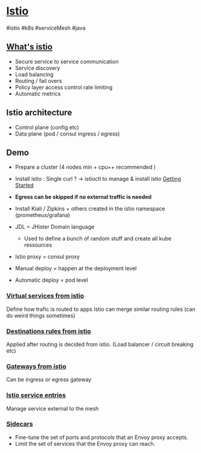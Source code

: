 # [Istio](https://istio.io/)
#istio #k8s #serviceMesh #java
## [What's istio](https://istio.io/latest/about/service-mesh/)

- Secure service to service communication
- Service discovery
- Load balancing
- Routing / fail overs
- Policy layer access control rate limiting
- Automatic metrics  

## Istio architecture

- Control plane (config etc)
- Data plane (pod / consul ingress / egress)

## Demo

- Prepare a cluster (4 nodes min + cpu++ recommended )

- Install istio : Single curl ? -> istioctl to manage & install istio [Getting Started](https://istio.io/latest/docs/setup/getting-started/)

- **Egress can be skipped if no external traffic is needed**  

- Install Kiali / Zipkins + others created in the istio namespace (prometheus/grafana)

- JDL = JHister Domain language
	- Used to define a bunch of random stuff and create all kube ressources

- Istio proxy = consul proxy

- Manual deploy = happen at the deployment level  

- Automatic deploy = pod level
  

### [Virtual services from istio](https://istio.io/latest/docs/concepts/traffic-management/#virtual-services)
Define how trafic is routed to apps
Istio can merge similar routing rules (can do weird things sometimes)

### [Destinations rules from istio](https://istio.io/latest/docs/concepts/traffic-management/#destination-rules)
Applied after routing is decided from istio. (Load balancer / circuit breaking etc)  

### [Gateways from istio](https://istio.io/latest/docs/concepts/traffic-management/#gateways)
Can be ingress or egress gateway

### [Istio service entries](https://istio.io/latest/docs/concepts/traffic-management/#service-entries)
Manage service external to the mesh

### [Sidecars](https://istio.io/latest/docs/concepts/traffic-management/#sidecars)
-   Fine-tune the set of ports and protocols that an Envoy proxy accepts.
-   Limit the set of services that the Envoy proxy can reach.